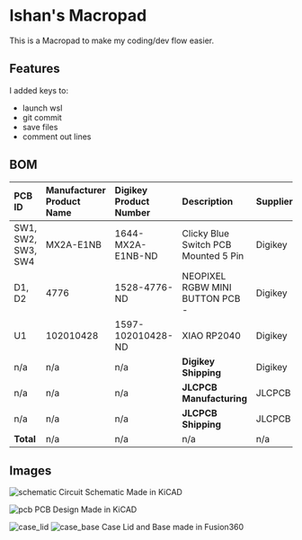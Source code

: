 # Ishan's Macropad

This is a Macropad to make my coding/dev flow easier. 

## Features

I added keys to:
- launch wsl
- git commit
- save files
- comment out lines

## BOM
| PCB ID             | Manufacturer Product Name   | Digikey Product Number   | Description                          | Supplier   | Link                                                                                                                                 | Quantity | Cost (CAD) | Cost (USD) |
|:-------------------|:----------------------------|:-------------------------|:-------------------------------------|:-----------|:-------------------------------------------------------------------------------------------------------------------------------------|----------:|:------------|:------------|
| SW1, SW2, SW3, SW4 | MX2A-E1NB                   | 1644-MX2A-E1NB-ND        | Clicky Blue Switch PCB Mounted 5 Pin | Digikey    | https://www.digikey.ca/en/products/detail/cherry-americas-llc/MX2A-E1NB/21738397                                                     |        4 | $10.96     | $7.89       |
| D1, D2             | 4776                        | 1528-4776-ND             | NEOPIXEL RGBW MINI BUTTON PCB -      | Digikey    | https://www.digikey.ca/en/products/detail/adafruit-industries-llc/4776/13550158?s=N4IgTCBcDaIMoGkBsAOAjGABAWQJIDlcBaAURAF0BfIA       |        2 | $15.52     | $11.17      |
| U1                 | 102010428                   | 1597-102010428-ND        | XIAO RP2040                          | Digikey    | https://www.digikey.ca/en/products/detail/seeed-technology-co-ltd/102010428/14672129?s=N4IgTCBcDaIIwFYCcB2AtHADGTWAsYAHGgHIAiIAugL5A |        1 | $6.88      | $4.95       |
| n/a                  |        n/a                      |             n/a             | **Digikey Shipping**                 | Digikey    |                      n/a                                                                                                                 |        1 | $8.00      | $5.76       |
| n/a                  |           n/a                   |          n/a                | **JLCPCB Manufacturing**             | JLCPCB     |                         n/a                                                                                                              |        1 | $2.00      | $1.44       |
| n/a                  |              n/a                |                n/a          | **JLCPCB Shipping**                  | JLCPCB     |                            n/a                                                                                                           |        1 | $22.82     | $16.43      |
| **Total**          |                   n/a           |                     n/a     |     n/a                                 |     n/a       |                           n/a                                                                                                            |      n/a     | **$33.36** | **$24.02**  |


## Images
![schematic](https://github.com/user-attachments/assets/8b5b1bcf-f3e3-4f6a-89cc-b0ea4ab3f99c) 
Circuit Schematic Made in KiCAD

![pcb](https://github.com/user-attachments/assets/50ed2dbd-8a0a-45b8-8f20-033f6069f150) 
PCB Design Made in KiCAD


![case_lid](https://github.com/user-attachments/assets/24f73fee-a0e4-4bf6-9522-44006ff120e2) ![case_base](https://github.com/user-attachments/assets/2fb529a3-11d0-4511-adc8-e2268e4ffef8) 
Case Lid and Base made in Fusion360





